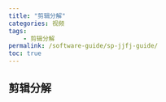 ```yaml
---
title: "剪辑分解"
categories: 视频
tags:
    - 剪辑分解
permalink: /software-guide/sp-jjfj-guide/
toc: true
---
```


## 剪辑分解






